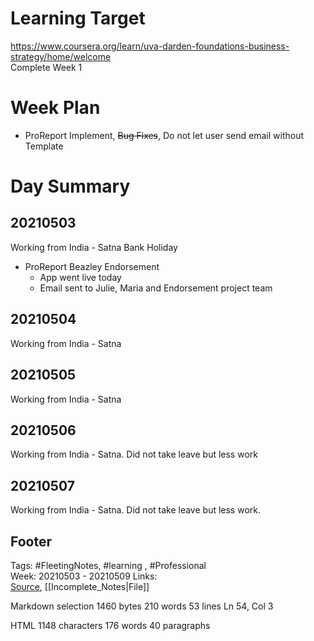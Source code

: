 # Learning Target  

https://www.coursera.org/learn/uva-darden-foundations-business-strategy/home/welcome  
Complete Week 1   
    

# Week Plan  

- ProReport Implement, ~~Bug Fixes~~, Do not let user send email without Template  
  
  

# Day Summary  

## 20210503
Working from India - Satna
Bank Holiday
- ProReport Beazley Endorsement
	-   App went live today
	- Email sent to Julie, Maria and Endorsement project team

## 20210504
Working from India - Satna  

## 20210505

Working from India - Satna  

## 20210506 

Working from India - Satna. Did not take leave but less work

## 20210507 

Working from India - Satna. Did not take leave but less work.

## Footer  
  

Tags: #FleetingNotes, #learning , #Professional  
Week: 20210503 - 20210509
Links:   
[Source](template.md), [[Incomplete_Notes|File]]  
  

<!--  
Comment -     
-->  

Markdown  selection  1460  bytes 210  words 53  lines Ln 54, Col 3

HTML 1148  characters 176  words 40  paragraphs
<!--stackedit_data:
eyJoaXN0b3J5IjpbMTEzMzYwMjM0NSwtMTcxMDkxNjM2MywtMT
g5NjIyNzk5MF19
-->